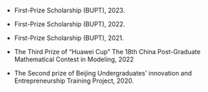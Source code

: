 
- First-Prize Scholarship (BUPT), 2023.

- First-Prize Scholarship (BUPT), 2022.

- First-Prize Scholarship (BUPT), 2021.

- The Third Prize of “Huawei Cup” The 18th China Post-Graduate Mathematical Contest in Modeling, 2022

- The Second prize of Beijing Undergraduates’ innovation and Entrepreneurship Training Project, 2020.


